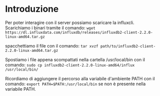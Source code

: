 # Introduzione
Per poter interagire con il server possiamo scaricare la influxcli.
Scarichiamo i binari tramite il comando: `wget https://dl.influxdata.com/influxdb/releases/influxdb2-client-2.2.0-linux-amd64.tar.gz`

spacchettiamo il file con il comando: `tar xvzf path/to/influxdb2-client-2.2.0-linux-amd64.tar.gz`

Spostiamo i file appena scompattati nella cartella /usr/local/bin con il comando: `sudo cp influxdb2-client-2.2.0-linux-amd64/influx /usr/local/bin/`

Ricordiamo di aggiungere il percorso alla variabile d'ambiente PATH con il comando: `export PATH=$PATH:/usr/local/bin` se non è presente nella variabile PATH.


